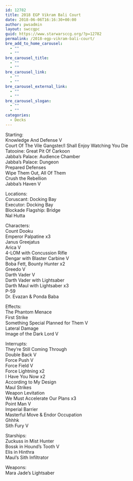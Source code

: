 ```yaml
---
id: 12782
title: 2018 EGP Vikram Bali Court
date: 2018-06-06T16:16:30+00:00
author: pwsadmin
layout: swccgpc
guid: https://www.starwarsccg.org/?p=12782
permalink: /2018-egp-vikram-bali-court/
bre_add_to_home_carousel:
  - ""
  - ""
bre_carousel_title:
  - ""
  - ""
bre_carousel_link:
  - ""
  - ""
bre_carousel_external_link:
  - ""
  - ""
bre_carousel_slogan:
  - ""
  - ""
categories:
  - Decks
---
```

Starting:  
Knowledge And Defense V  
Court Of The Vile Gangster/I Shall Enjoy Watching You Die  
Tatooine: Great Pit Of Carkoon  
Jabba’s Palace: Audience Chamber  
Jabba’s Palace: Dungeon  
Prepared Defenses  
Wipe Them Out, All Of Them  
Crush the Rebellion  
Jabba&#8217;s Haven V

Locations:  
Coruscant: Docking Bay  
Executor: Docking Bay  
Blockade Flagship: Bridge  
Nal Hutta

Characters:  
Count Dooku  
Emperor Palpatine x3  
Janus Greejatus  
Arica V  
4-LOM with Concussion Rifle  
Dengar with Blaster Carbine V  
Boba Fett, Bounty Hunter x2  
Greedo V  
Darth Vader V  
Darth Vader with Lightsaber  
Darth Maul with Lightsaber x3  
P-59  
Dr. Evazan & Ponda Baba

Effects:  
The Phantom Menace  
First Strike  
Something Special Planned for Them V  
Lateral Damage  
Image of the Dark Lord V

Interrupts:  
They&#8217;re Still Coming Through  
Double Back V  
Force Push V  
Force Field V  
Force Lightning x2  
I Have You Now x2  
According to My Design  
Maul Strikes  
Weapon Levitation  
We Must Accelerate Our Plans x3  
Point Man V  
Imperial Barrier  
Masterful Move & Endor Occupation  
Ghhhk  
Sith Fury V

Starships:  
Zuckuss in Mist Hunter  
Bossk in Hound&#8217;s Tooth V  
Elis in Hinthra  
Maul&#8217;s Sith Infiltrator

Weapons:  
Mara Jade&#8217;s Lightsaber